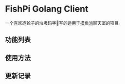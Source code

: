 # FishPi Golang Client

一个喜欢造轮子的垃圾码字🐒写的适用于[摸鱼派](https://fishpi.cn)聊天室的项目。

## 功能列表

## 使用方法

## 更新记录

